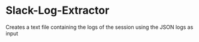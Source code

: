 # Slack-Log-Extractor
Creates a text file containing the logs of the session using the JSON logs as input
